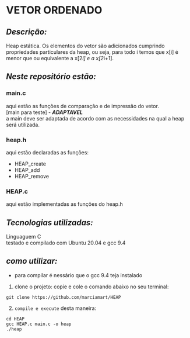 # VETOR ORDENADO
## *Descrição:*
Heap estática. Os elementos do vetor são adicionados cumprindo propriedades particulares da heap, ou seja, para todo i temos que 
x[i] é menor que ou equivalente a x[2*i] e a x[2*i+1]. 

## ***Neste repositório estão:***
### main.c
aqui estão as funções de comparação e de impressão do vetor.  
[main para teste] - ***ADAPTAVEL***   
a main deve ser adaptada de acordo com as necessidades na qual a heap será utilizada.

### heap.h
aqui estão declaradas as funções:
* HEAP_create
* HEAP_add
* HEAP_remove

### HEAP.c
aqui estão implementadas as funções do heap.h

## *Tecnologias utilizadas:*
Linguaguem C  
testado e compilado com Ubuntu 20.04 e gcc 9.4

## *como utilizar:*
* para compilar é nessário que o gcc 9.4 teja instalado
1. clone o projeto:
copie e cole o comando abaixo no seu terminal:
```
git clone https://github.com/marciamart/HEAP
```
2. `compile e execute` desta maneira: 

```
cd HEAP
gcc HEAP.c main.c -o heap
./heap
```